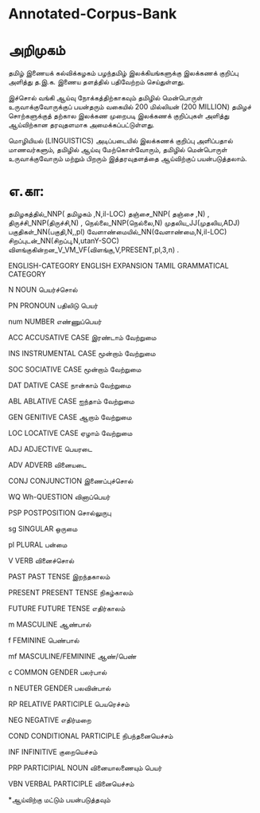 # Annotated-Corpus-Bank

# அறிமுகம்

தமிழ் இணையக் கல்விக்கழகம் பழந்தமிழ் இலக்கியங்களுக்கு இலக்கணக் குறிப்பு அளித்து த.இ.க. இணைய தளத்தில் பதிவேற்றம் செய்துள்ளது.

இச்சொல் வங்கி ஆய்வு நோக்கத்திற்காகவும் தமிழில் மென்பொருள் உருவாக்குவோருக்குப் பயன்தரும் வகையில் 200 மில்லியன் (200 MILLION) தமிழச் சொற்களுக்குத் தற்கால இலக்கண முறைபடி இலக்கணக் குறிப்புகள் அளித்து ஆய்விற்கான தரவுதளமாக அமைக்கப்பட்டுள்ளது.

மொழியியல் (LINGUISTICS) அடிப்படையில் இலக்கணக் குறிப்பு அளிப்பதால் மாணவர்களும், தமிழில் ஆய்வு மேற்கொள்வோரும், தமிழில் மென்பொருள் உருவாக்குவோரும் மற்றும் பிறரும் இத்தரவுதளத்தை ஆய்விற்குப் பயன்படுத்தலாம்.

# எ.கா:

தமிழகத்தில்_NNP( தமிழகம் ,N,il-LOC) தஞ்சை_NNP( தஞ்சை ,N) , திருச்சி_NNP(திருச்சி,N) , நெல்லை_NNP(நெல்லை,N) முதலிய_JJ(முதலிய,ADJ) பகுதிகள்_NN(பகுதி,N,,pl) வேளாண்மையில்_NN(வேளாண்மை,N,il-LOC) சிறப்புடன்_NN(சிறப்பு,N,utanY-SOC) விளங்குகின்றன_V_VM_VF(விளங்கு,V,PRESENT,pl,3,n) .

ENGLISH-CATEGORY	  ENGLISH EXPANSION	    TAMIL GRAMMATICAL CATEGORY

N	NOUN	பெயர்ச்சொல்

PN	PRONOUN	பதிலிடு பெயர்

num	NUMBER	எண்ணுப்பெயர்

ACC	ACCUSATIVE CASE	இரண்டாம் வேற்றுமை

INS	INSTRUMENTAL CASE	மூன்றாம் வேற்றுமை

SOC	SOCIATIVE CASE	மூன்றாம் வேற்றுமை

DAT	DATIVE CASE	நான்காம் வேற்றுமை

ABL	ABLATIVE CASE	ஐந்தாம் வேற்றுமை

GEN	GENITIVE CASE	ஆறாம் வேற்றுமை

LOC	LOCATIVE CASE	ஏழாம் வேற்றுமை

ADJ	ADJECTIVE	பெயரடை

ADV	ADVERB	வினையடை

CONJ	CONJUNCTION 	இணைப்புச்சொல்

WQ	Wh-QUESTION	வினாப்பெயர்

PSP	POSTPOSITION	சொல்லுருபு

sg	SINGULAR	ஒருமை

pl	PLURAL	பன்மை

V	VERB	வினைச்சொல்

PAST	PAST TENSE	இறந்தகாலம்

PRESENT	PRESENT TENSE	நிகழ்காலம்

FUTURE	FUTURE TENSE	எதிர்காலம்

m	MASCULINE	ஆண்பால்

f	FEMININE	பெண்பால்

mf	MASCULINE/FEMININE	ஆண்/பெண்

c	COMMON GENDER	பலர்பால்

n	NEUTER GENDER	பலவின்பால்

RP	RELATIVE PARTICIPLE	பெயரெச்சம்

NEG	NEGATIVE	எதிர்மறை

COND	CONDITIONAL PARTICIPLE	நிபந்தனையெச்சம்

INF	INFINITIVE 	குறையெச்சம்

PRP	PARTICIPIAL NOUN	வினையாலணையும் பெயர்

VBN	VERBAL PARTICIPLE	வினையெச்சம்

*ஆய்விற்கு மட்டும் பயன்படுத்தவும்
